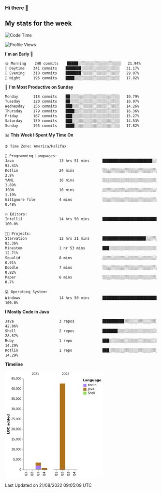 ### Hi there 👋

## My stats for the week
<!--START_SECTION:waka-->
![Code Time](http://img.shields.io/badge/Code%20Time-384%20hrs%2055%20mins-blue)

![Profile Views](http://img.shields.io/badge/Profile%20Views-0-blue)

**I'm an Early 🐤** 

```text
🌞 Morning    240 commits    █████░░░░░░░░░░░░░░░░░░░░   21.94% 
🌆 Daytime    341 commits    ███████░░░░░░░░░░░░░░░░░░   31.17% 
🌃 Evening    318 commits    ███████░░░░░░░░░░░░░░░░░░   29.07% 
🌙 Night      195 commits    ████░░░░░░░░░░░░░░░░░░░░░   17.82%

```
📅 **I'm Most Productive on Sunday** 

```text
Monday       118 commits    ██░░░░░░░░░░░░░░░░░░░░░░░   10.79% 
Tuesday      120 commits    ██░░░░░░░░░░░░░░░░░░░░░░░   10.97% 
Wednesday    156 commits    ███░░░░░░░░░░░░░░░░░░░░░░   14.26% 
Thursday     179 commits    ████░░░░░░░░░░░░░░░░░░░░░   16.36% 
Friday       167 commits    ███░░░░░░░░░░░░░░░░░░░░░░   15.27% 
Saturday     159 commits    ███░░░░░░░░░░░░░░░░░░░░░░   14.53% 
Sunday       195 commits    ████░░░░░░░░░░░░░░░░░░░░░   17.82%

```


📊 **This Week I Spent My Time On** 

```text
⌚︎ Time Zone: America/Halifax

💬 Programming Languages: 
Java                     13 hrs 51 mins      ███████████████████████░░   93.41% 
Kotlin                   24 mins             ░░░░░░░░░░░░░░░░░░░░░░░░░   2.8% 
YAML                     16 mins             ░░░░░░░░░░░░░░░░░░░░░░░░░   1.89% 
JSON                     10 mins             ░░░░░░░░░░░░░░░░░░░░░░░░░   1.19% 
GitIgnore file           4 mins              ░░░░░░░░░░░░░░░░░░░░░░░░░   0.48%

🔥 Editors: 
IntelliJ                 14 hrs 50 mins      █████████████████████████   100.0%

🐱‍💻 Projects: 
Starvation               12 hrs 21 mins      ████████████████████░░░░░   83.36% 
Minestom                 1 hr 53 mins        ███░░░░░░░░░░░░░░░░░░░░░░   12.71% 
Squalid                  8 mins              ░░░░░░░░░░░░░░░░░░░░░░░░░   0.91% 
Doodle                   7 mins              ░░░░░░░░░░░░░░░░░░░░░░░░░   0.82% 
Paper                    6 mins              ░░░░░░░░░░░░░░░░░░░░░░░░░   0.7%

💻 Operating System: 
Windows                  14 hrs 50 mins      █████████████████████████   100.0%

```

**I Mostly Code in Java** 

```text
Java                     3 repos             ██████████░░░░░░░░░░░░░░░   42.86% 
Shell                    2 repos             ███████░░░░░░░░░░░░░░░░░░   28.57% 
Ruby                     1 repo              ███░░░░░░░░░░░░░░░░░░░░░░   14.29% 
Kotlin                   1 repo              ███░░░░░░░░░░░░░░░░░░░░░░   14.29%

```


**Timeline**

![Chart not found](https://raw.githubusercontent.com/lyndseyy/lyndseyy/main/charts/bar_graph.png) 


 Last Updated on 21/08/2022 09:05:09 UTC
<!--END_SECTION:waka-->